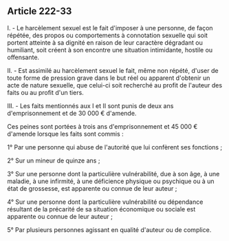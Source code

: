 Article 222-33
----
I. - Le harcèlement sexuel est le fait d'imposer à une personne, de façon
répétée, des propos ou comportements à connotation sexuelle qui soit portent
atteinte à sa dignité en raison de leur caractère dégradant ou humiliant, soit
créent à son encontre une situation intimidante, hostile ou offensante.

II. - Est assimilé au harcèlement sexuel le fait, même non répété, d'user de
toute forme de pression grave dans le but réel ou apparent d'obtenir un acte de
nature sexuelle, que celui-ci soit recherché au profit de l'auteur des faits ou
au profit d'un tiers.

III. - Les faits mentionnés aux I et II sont punis de deux ans d'emprisonnement
et de 30 000 € d'amende.

Ces peines sont portées à trois ans d'emprisonnement et 45 000 € d'amende
lorsque les faits sont commis :

1° Par une personne qui abuse de l'autorité que lui confèrent ses fonctions ;

2° Sur un mineur de quinze ans ;

3° Sur une personne dont la particulière vulnérabilité, due à son âge, à une
maladie, à une infirmité, à une déficience physique ou psychique ou à un état de
grossesse, est apparente ou connue de leur auteur ;

4° Sur une personne dont la particulière vulnérabilité ou dépendance résultant
de la précarité de sa situation économique ou sociale est apparente ou connue de
leur auteur ;

5° Par plusieurs personnes agissant en qualité d'auteur ou de complice.
